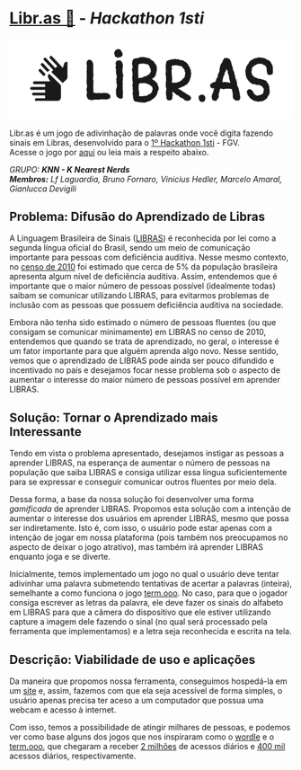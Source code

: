 # <a href="http://viniciushedler.github.io/hackathon-1sti">Libr.as 👋</a> - *Hackathon 1sti*
![Logo Libr.as](images/logo.png) <br>

Libr.as é um jogo de adivinhação de palavras onde você digita fazendo sinais em Libras, desenvolvido para o [1º Hackathon 1sti](https://1sti.com.br/) - FGV. <br>
Acesse o jogo por [aqui](http://viniciushedler.github.io/hackathon-1sti) ou leia mais a respeito abaixo.

*GRUPO:* ***KNN - K Nearest Nerds*** <br>
***Membros:*** *Lf Laguardia, Bruno Fornaro, Vinicius Hedler, Marcelo Amaral, Gianlucca Devigili*

## Problema: Difusão do Aprendizado de Libras

A Linguagem Brasileira de Sinais ([LIBRAS](http://www.pessoacomdeficiencia.curitiba.pr.gov.br/conteudo/libras/127#:~:text=A%20L%C3%ADngua%20Brasileira%20de%20Sinais,24%20de%20abril%20de%202002.)) é reconhecida por lei como a segunda língua oficial do Brasil, sendo um meio de comunicação importante para pessoas com deficiência auditiva. Nesse mesmo contexto, no [censo de 2010](https://blog.signumweb.com.br/curiosidades/quantos-surdos-falam-libras-no-brasil/) foi estimado que cerca de 5% da população brasileira  apresenta algum nível de deficiência auditiva. Assim, entendemos que é importante que o maior número de pessoas possível (idealmente todas) saibam se comunicar utilizando LIBRAS, para evitarmos problemas de inclusão com as pessoas que possuem deficiência auditiva na sociedade.

Embora não tenha sido estimado o número de pessoas fluentes (ou que consigam se comunicar minimamente) em LIBRAS no censo de 2010, entendemos que quando se trata de aprendizado, no geral, o interesse é um fator importante para que alguém aprenda algo novo. Nesse sentido, vemos que o aprendizado de LIBRAS pode ainda ser pouco difundido e incentivado no país e desejamos focar nesse problema sob o aspecto de aumentar o interesse do maior número de pessoas possível em aprender LIBRAS.

## Solução: Tornar o Aprendizado mais Interessante
Tendo em vista o problema apresentado, desejamos instigar as pessoas a aprender LIBRAS, na esperança de aumentar o número de pessoas na população que saiba LIBRAS e consiga utilizar essa língua suficientemente para se expressar e conseguir comunicar outros fluentes por meio dela.

Dessa forma, a base da nossa solução foi desenvolver uma forma _gamificada_ de aprender LIBRAS. Propomos esta solução com a intenção de aumentar o interesse dos usuários em aprender LIBRAS, mesmo que possa ser indiretamente. Isto é, com isso, o usuário pode estar apenas com a intenção de jogar em nossa plataforma (pois também nos preocupamos no aspecto de deixar o jogo atrativo), mas também irá aprender LIBRAS enquanto joga e se diverte.

Inicialmente, temos implementado um jogo no qual o usuário deve tentar adivinhar uma palavra submetendo tentativas de acertar a palavras (inteira), semelhante a como funciona o jogo [term.ooo](https://term.ooo/). No caso, para que o jogador consiga escrever as letras da palavra, ele deve fazer os sinais do alfabeto em LIBRAS para que a câmera do dispositivo que ele estiver utilizando capture a imagem dele fazendo o sinal (no qual será processado pela ferramenta que implementamos) e a letra seja reconhecida e escrita na tela.

## Descrição: Viabilidade de uso e aplicações
Da maneira que propomos nossa ferramenta, conseguimos hospedá-la em um [site](https://viniciushedler.github.io/hackathon-1sti/) e, assim, fazemos com que ela seja acessível de forma simples, o usuário apenas precisa ter aceso a um computador que possua uma webcam e acesso à internet.

Com isso, temos a possibilidade de atingir milhares de pessoas, e podemos ver como base alguns dos jogos que nos inspiraram como o [wordle](https://www.nytimes.com/games/wordle/index.html) e o [term.ooo](https://term.ooo/), que chegaram a receber [2 milhões](https://g1.globo.com/pop-arte/games/noticia/2022/01/19/wordle-e-termo-historia-de-amor-se-transformou-em-jogo-de-palavras-que-e-sensacao-em-2022.ghtml) de acessos diários e [400 mil](https://super.abril.com.br/tecnologia/termo-batemos-um-papo-com-o-criador-da-versao-em-portugues-do-jogo-wordle/) acessos diários, respectivamente.